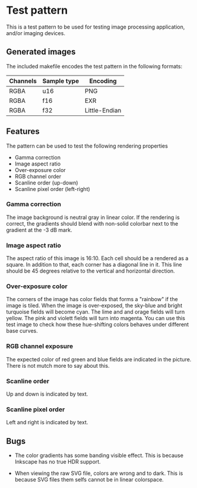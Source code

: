 # Test pattern
This is a test pattern to be used for testing image processing application, and/or imaging devices.


## Generated images

The included makefile encodes the test pattern in the following formats:

| Channels | Sample type | Encoding      |
|----------|-------------|---------------|
| RGBA     | u16         | PNG           |
| RGBA     | f16         | EXR           |
| RGBA     | f32         | Little-Endian |


## Features

The pattern can be used to test the following rendering properties

* Gamma correction
* Image aspect ratio
* Over-exposure color
* RGB channel order
* Scanline order (up-down)
* Scanline pixel order (left-right)


### Gamma correction

The image background is neutral gray in linear color. If the rendering is correct, the gradients
should blend with non-solid colorbar next to the gradient at the -3 dB mark.


### Image aspect ratio

The aspect ratio of this image is 16:10. Each cell should be a rendered as a square. In addition to
that, each corner has a diagonal line in it. This line should be 45 degrees relative to the vertical
and horizontal direction.


### Over-exposure color

The corners of the image has color fields that forms a "rainbow" if the image is tiled. When the
image is over-exposed, the sky-blue and bright turquoise fields will become cyan. The lime and and
orage fields will turn yellow. The pink and violett fields will turn into magenta. You can use this
test image to check how these hue-shifting colors behaves under different base curves.


### RGB channel exposure

The expected color of red green and blue fields are indicated in the picture. There is not mutch
more to say about this.


### Scanline order

Up and down is indicated by text.


### Scanline pixel order

Left and right is indicated by text.


## Bugs

* The color gradients has some banding visible effect. This is because Inkscape has no true HDR
support.

* When viewing the raw SVG file, colors are wrong and to dark. This is because SVG files them selfs
cannot be in linear colorspace.
